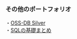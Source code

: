 ### その他のポートフォリオ

・[OSS-DB Silver](https://github.com/y-sh-ml/Books/tree/main/OSS-DB%20Silver)<br>
・[SQLの基礎まとめ](https://qiita.com/zoo-machine_learning/items/215076c876d22533f432)
